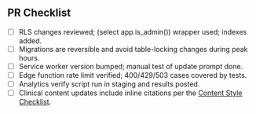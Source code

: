 ## PR Checklist
- [ ] RLS changes reviewed; (select app.is_admin()) wrapper used; indexes added.
- [ ] Migrations are reversible and avoid table-locking changes during peak hours.
- [ ] Service worker version bumped; manual test of update prompt done.
- [ ] Edge function rate limit verified; 400/429/503 cases covered by tests.
- [ ] Analytics verify script run in staging and results posted.
- [ ] Clinical content updates include inline citations per the [Content Style Checklist](../docs/documentation-content-style-checklist.md).
